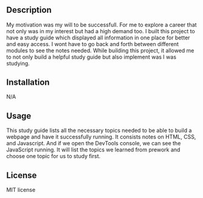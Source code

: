 # <Prework study guide webpage>

## Description

My motivation was my will to be successfull. For me to explore a career that not only was in my interest but had a high demand too. I built this project to have a study guide which displayed all information in one place for better and easy access. I wont have to go back and forth between different modules to see the notes needed. While building this project, it allowed me to not only build a helpful study guide but also implement was I was studying. 


## Installation

N/A 

## Usage

This study guide lists all the necessary topics needed to be able to build a webpage and have it successfully running. It consists notes on HTML, CSS, and Javascript. And if we open the DevTools console, we can see the JavaScript running. It will list the topics we learned from prework and choose one topic for us to study first.



## License

MIT license 
